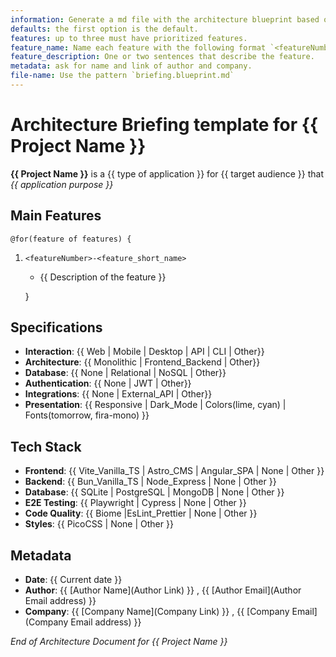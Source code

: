 ```yaml
---
information: Generate a md file with the architecture blueprint based on this template.
defaults: the first option is the default.
features: up to three must have prioritized features.
feature_name: Name each feature with the following format `<featureNumber>-<feature_short_name>` ex. `1-feature_one` 
feature_description: One or two sentences that describe the feature.
metadata: ask for name and link of author and company.
file-name: Use the pattern `briefing.blueprint.md`
---
```


# Architecture Briefing template for **{{ Project Name }}**

**{{ Project Name }}** is a {{ type of application }} for {{ target audience }} that _{{ application purpose }}_

## Main Features

    @for(feature of features) {

1. `<featureNumber>-<feature_short_name>`

   - {{ Description of the feature }}

   }

## Specifications

- **Interaction**: {{ Web | Mobile | Desktop | API | CLI | Other}}
- **Architecture**: {{ Monolithic | Frontend_Backend | Other}}
- **Database**: {{ None | Relational | NoSQL | Other}}
- **Authentication**: {{ None | JWT |  Other}}
- **Integrations**: {{ None | External_API | Other}}
- **Presentation**: {{ Responsive | Dark_Mode | Colors(lime, cyan) | Fonts(tomorrow, fira-mono) }}

## Tech Stack

- **Frontend**: {{ Vite_Vanilla_TS | Astro_CMS | Angular_SPA | None | Other }}
- **Backend**: {{ Bun_Vanilla_TS | Node_Express | None | Other }}
- **Database**: {{ SQLite | PostgreSQL | MongoDB | None | Other }}
- **E2E Testing**: {{ Playwright | Cypress | None | Other }}
- **Code Quality**: {{ Biome |EsLint_Prettier | None | Other }}
- **Styles**: {{ PicoCSS | None | Other }}

## Metadata

- **Date**: {{ Current date }}
- **Author**: {{ [Author Name](Author Link) }} , {{ [Author Email](Author Email address) }}
- **Company**: {{ [Company Name](Company Link) }} , {{ [Company Email](Company Email address) }}

_End of Architecture Document for {{ Project Name }}_
